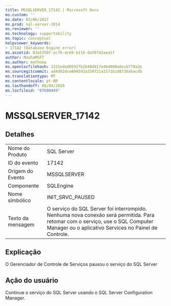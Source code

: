 ```yaml
---
title: MSSQLSERVER_17142 | Microsoft Docs
ms.custom: ''
ms.date: 03/06/2017
ms.prod: sql-server-2014
ms.reviewer: ''
ms.technology: supportability
ms.topic: conceptual
helpviewer_keywords:
- 17142 (Database Engine error)
ms.assetid: 83a53507-ac76-4cb9-b116-daf6f42aea1f
author: MashaMSFT
ms.author: mathoma
ms.openlocfilehash: 1331eded0592fb2b40d917e4b4008a6ecb779a3e
ms.sourcegitcommit: ad4d92dce894592a259721a1571b1d8736abacdb
ms.translationtype: MT
ms.contentlocale: pt-BR
ms.lasthandoff: 08/04/2020
ms.locfileid: "87680449"
---
```

# <a name="mssqlserver_17142"></a>MSSQLSERVER_17142
    
## <a name="details"></a>Detalhes  
  
|||  
|-|-|  
|Nome do Produto|SQL Server|  
|ID do evento|17142|  
|Origem do Evento|MSSQLSERVER|  
|Componente|SQLEngine|  
|Nome simbólico|INIT_SRVC_PAUSED|  
|Texto da mensagem|O serviço do SQL Server foi interrompido. Nenhuma nova conexão será permitida. Para retomar com o serviço, use o SQL Computer Manager ou o aplicativo Services no Painel de Controle.|  
  
## <a name="explanation"></a>Explicação  
 O Gerenciador de Controle de Serviços pausou o serviço do SQL Server  
  
## <a name="user-action"></a>Ação do usuário  
 Continue o serviço do SQL Server usando o SQL Server Configuration Manager.  
  
  
